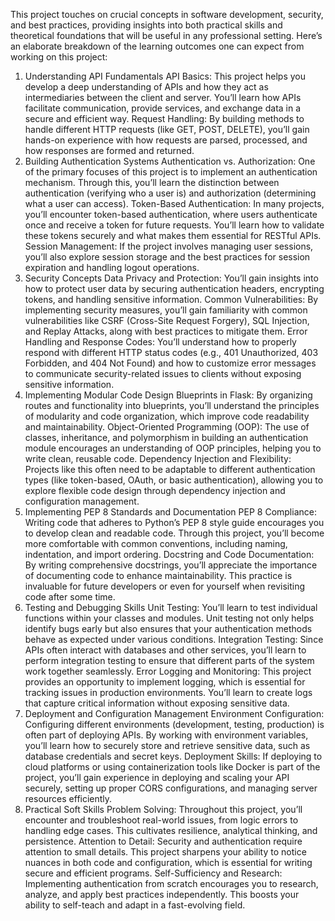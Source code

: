 This project touches on crucial concepts in software development, security, and best practices, providing insights into both practical skills and theoretical foundations that will be useful in any professional setting. Here’s an elaborate breakdown of the learning outcomes one can expect from working on this project:

1. Understanding API Fundamentals
API Basics: This project helps you develop a deep understanding of APIs and how they act as intermediaries between the client and server. You’ll learn how APIs facilitate communication, provide services, and exchange data in a secure and efficient way.
Request Handling: By building methods to handle different HTTP requests (like GET, POST, DELETE), you’ll gain hands-on experience with how requests are parsed, processed, and how responses are formed and returned.
2. Building Authentication Systems
Authentication vs. Authorization: One of the primary focuses of this project is to implement an authentication mechanism. Through this, you’ll learn the distinction between authentication (verifying who a user is) and authorization (determining what a user can access).
Token-Based Authentication: In many projects, you’ll encounter token-based authentication, where users authenticate once and receive a token for future requests. You’ll learn how to validate these tokens securely and what makes them essential for RESTful APIs.
Session Management: If the project involves managing user sessions, you’ll also explore session storage and the best practices for session expiration and handling logout operations.
3. Security Concepts
Data Privacy and Protection: You’ll gain insights into how to protect user data by securing authentication headers, encrypting tokens, and handling sensitive information.
Common Vulnerabilities: By implementing security measures, you’ll gain familiarity with common vulnerabilities like CSRF (Cross-Site Request Forgery), SQL Injection, and Replay Attacks, along with best practices to mitigate them.
Error Handling and Response Codes: You’ll understand how to properly respond with different HTTP status codes (e.g., 401 Unauthorized, 403 Forbidden, and 404 Not Found) and how to customize error messages to communicate security-related issues to clients without exposing sensitive information.
4. Implementing Modular Code Design
Blueprints in Flask: By organizing routes and functionality into blueprints, you’ll understand the principles of modularity and code organization, which improve code readability and maintainability.
Object-Oriented Programming (OOP): The use of classes, inheritance, and polymorphism in building an authentication module encourages an understanding of OOP principles, helping you to write clean, reusable code.
Dependency Injection and Flexibility: Projects like this often need to be adaptable to different authentication types (like token-based, OAuth, or basic authentication), allowing you to explore flexible code design through dependency injection and configuration management.
5. Implementing PEP 8 Standards and Documentation
PEP 8 Compliance: Writing code that adheres to Python’s PEP 8 style guide encourages you to develop clean and readable code. Through this project, you’ll become more comfortable with common conventions, including naming, indentation, and import ordering.
Docstring and Code Documentation: By writing comprehensive docstrings, you’ll appreciate the importance of documenting code to enhance maintainability. This practice is invaluable for future developers or even for yourself when revisiting code after some time.
6. Testing and Debugging Skills
Unit Testing: You’ll learn to test individual functions within your classes and modules. Unit testing not only helps identify bugs early but also ensures that your authentication methods behave as expected under various conditions.
Integration Testing: Since APIs often interact with databases and other services, you’ll learn to perform integration testing to ensure that different parts of the system work together seamlessly.
Error Logging and Monitoring: This project provides an opportunity to implement logging, which is essential for tracking issues in production environments. You’ll learn to create logs that capture critical information without exposing sensitive data.
7. Deployment and Configuration Management
Environment Configuration: Configuring different environments (development, testing, production) is often part of deploying APIs. By working with environment variables, you’ll learn how to securely store and retrieve sensitive data, such as database credentials and secret keys.
Deployment Skills: If deploying to cloud platforms or using containerization tools like Docker is part of the project, you’ll gain experience in deploying and scaling your API securely, setting up proper CORS configurations, and managing server resources efficiently.
8. Practical Soft Skills
Problem Solving: Throughout this project, you’ll encounter and troubleshoot real-world issues, from logic errors to handling edge cases. This cultivates resilience, analytical thinking, and persistence.
Attention to Detail: Security and authentication require attention to small details. This project sharpens your ability to notice nuances in both code and configuration, which is essential for writing secure and efficient programs.
Self-Sufficiency and Research: Implementing authentication from scratch encourages you to research, analyze, and apply best practices independently. This boosts your ability to self-teach and adapt in a fast-evolving field.
